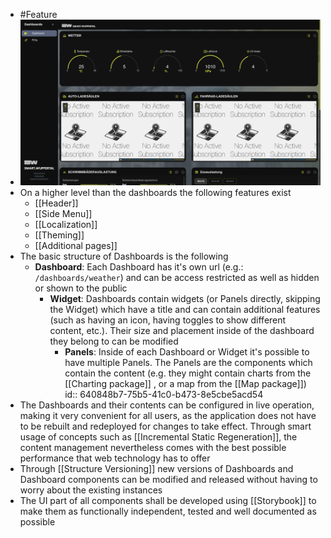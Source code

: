 - #Feature
- ![image.png](../assets/image_1678266430205_0.png)
- On a higher level than the dashboards the following features exist
	- [[Header]]
	- [[Side Menu]]
	- [[Localization]]
	- [[Theming]]
	- [[Additional pages]]
- The basic structure of Dashboards is the following
	- **Dashboard**: Each Dashboard has it's own url (e.g.: `/dashboards/weather`) and can be access restricted as well as hidden or shown to the public
		- **Widget**: Dashboards contain widgets (or Panels directly, skipping the Widget) which have a title and can contain additional features (such as having an icon, having toggles to show different content, etc.). Their size and placement inside of the dashboard they belong to can be modified
			- **Panels**: Inside of each Dashboard or Widget it's possible to have multiple Panels. The Panels are the components which contain the content (e.g. they might contain charts from the [[Charting package]] , or a map from the [[Map package]])
			  id:: 640848b7-75b5-41c0-b473-8e5cbe5acd54
- The Dashboards and their contents can be configured in live operation, making it very convenient for all users, as the application does not have to be rebuilt and redeployed for changes to take effect. Through smart usage of concepts such as [[Incremental Static Regeneration]], the content management nevertheless comes with the best possible performance that web technology has to offer
- Through [[Structure Versioning]] new versions of Dashboards and Dashboard components can be modified and released without having to worry about the existing instances
- The UI part of all components shall be developed using [[Storybook]] to make them as functionally independent, tested and well documented as possible